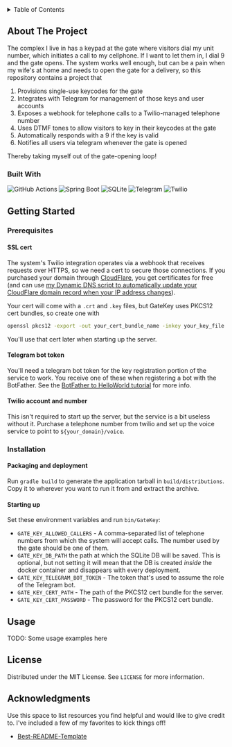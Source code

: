 <!-- TABLE OF CONTENTS -->
<details>
  <summary>Table of Contents</summary>
  <ol>
    <li>
      <a href="#about-the-project">About The Project</a>
      <ul>
        <li><a href="#built-with">Built With</a></li>
      </ul>
    </li>
    <li>
      <a href="#getting-started">Getting Started</a>
      <ul>
        <li><a href="#prerequisites">Prerequisites</a></li>
        <li><a href="#installation">Installation</a></li>
      </ul>
    </li>
    <li><a href="#usage">Usage</a></li>
    <li><a href="#license">License</a></li>
    <li><a href="#acknowledgments">Acknowledgments</a></li>
  </ol>
</details>



<!-- ABOUT THE PROJECT -->

## About The Project

The complex I live in has a keypad at the gate where visitors dial my unit number, which initiates a call to my
cellphone. If I want to let them in, I dial 9 and the gate opens. The system works well enough, but can be a pain when
my wife's at home and needs to open the gate for a delivery, so this repository contains a project that

1. Provisions single-use keycodes for the gate
2. Integrates with Telegram for management of those keys and user accounts
3. Exposes a webhook for telephone calls to a Twilio-managed telephone number
4. Uses DTMF tones to allow visitors to key in their keycodes at the gate
5. Automatically responds with a 9 if the key is valid
6. Notifies all users via telegram whenever the gate is opened

Thereby taking myself out of the gate-opening loop!

### Built With

![GitHub Actions](https://img.shields.io/badge/github%20actions-%232671E5.svg?style=for-the-badge&logo=githubactions&logoColor=white)
![Spring Boot](https://img.shields.io/badge/Spring_Boot-%236DB33F.svg?style=for-the-badge&logo=springboot&logoColor=white)
![SQLite](https://img.shields.io/badge/sqlite-%2307405e.svg?style=for-the-badge&logo=sqlite&logoColor=white)
![Telegram](https://img.shields.io/badge/Telegram-2CA5E0?style=for-the-badge&logo=telegram&logoColor=white)
![Twilio](https://img.shields.io/badge/Twilio-F22F46?style=for-the-badge&logo=Twilio&logoColor=white)

## Getting Started

### Prerequisites

#### SSL cert

The system's Twilio integration operates via a webhook that receives requests over HTTPS, so we need a cert to secure
those connections.
If you purchased your domain through [CloudFlare](https://www.cloudflare.com/products/registrar/), you get certificates
for free (and can
use [my Dynamic DNS script to automatically update your CloudFlare domain record when your IP address changes](https://github.com/BrydonLeonard/CloudFlareDDNS)).

Your cert will come with a `.crt` and `.key` files, but GateKey uses PKCS12 cert bundles, so create one with

```bash
openssl pkcs12 -export -out your_cert_bundle_name -inkey your_key_file.key -in your_cert_file.crt
```

You'll use that cert later when starting up the server.

#### Telegram bot token

You'll need a telegram bot token for the key registration portion of the service to work. You receive one of these when
registering a bot with the BotFather. See the
[BotFather to HelloWorld tutorial](https://core.telegram.org/bots/tutorial) for more info.

#### Twilio account and number

This isn't required to start up the server, but the service is a bit useless without it. Purchase a telephone number
from twilio and set up the voice service to point to `${your_domain}/voice`.

### Installation

#### Packaging and deployment

Run `gradle build` to generate the application tarball in `build/distributions`. Copy it to wherever you want to run it
from
and extract the archive.

#### Starting up

Set these environment variables and run `bin/GateKey`:

- `GATE_KEY_ALLOWED_CALLERS` - A comma-separated list of telephone numbers from which the system will accept calls. The
  number
  used by the gate should be one of them.
- `GATE_KEY_DB_PATH` the path at which the SQLite DB will be saved. This is optional, but not setting it will mean that
  the DB is created _inside_ the docker container and disappears with every deployment.
- `GATE_KEY_TELEGRAM_BOT_TOKEN` - The token that's used to assume the role of the Telegram bot.
- `GATE_KEY_CERT_PATH` - The path of the PKCS12 cert bundle for the server.
- `GATE_KEY_CERT_PASSWORD` - The password for the PKCS12 cert bundle.

## Usage

TODO: Some usage examples here

## License

Distributed under the MIT License. See `LICENSE` for more information.

<!-- ACKNOWLEDGMENTS -->

## Acknowledgments

Use this space to list resources you find helpful and would like to give credit to. I've included a few of my favorites
to kick things off!

* [Best-README-Template](https://github.com/othneildrew/Best-README-Template/blob/master/README.md)
